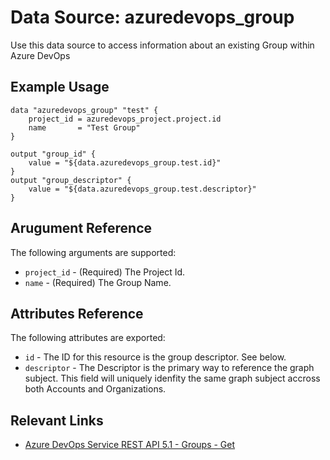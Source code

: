 # Data Source: azuredevops_group
Use this data source to access information about an existing Group within Azure DevOps

## Example Usage

```hcl
data "azuredevops_group" "test" {
    project_id = azuredevops_project.project.id
    name       = "Test Group"
}

output "group_id" {
    value = "${data.azuredevops_group.test.id}"
}
output "group_descriptor" {
    value = "${data.azuredevops_group.test.descriptor}"
}
```

## Arugument Reference

The following arguments are supported:

* `project_id` - (Required) The Project Id.
* `name` - (Required) The Group Name.

## Attributes Reference

The following attributes are exported:

* `id` - The ID for this resource is the group descriptor. See below.
* `descriptor` - The Descriptor is the primary way to reference the graph subject. This field will uniquely idenfity the same graph subject accross both Accounts and Organizations.

## Relevant Links

* [Azure DevOps Service REST API 5.1 - Groups - Get](https://docs.microsoft.com/en-us/rest/api/azure/devops/graph/groups/get?view=azure-devops-rest-5.1)